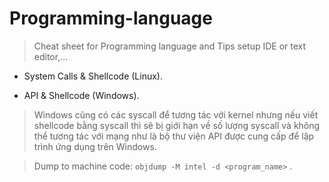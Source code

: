 # Programming-language
>Cheat sheet for Programming language and Tips setup IDE or text editor,...

* System Calls & Shellcode (Linux).

* API & Shellcode (Windows).

> Windows cũng có các syscall để tương tác với kernel nhưng nếu viết shellcode bằng syscall thì sẽ bị giới hạn về số lượng syscall và không thể tương tác với mạng như là bộ thư viện API được cung cấp để lập trình ứng dụng trên Windows.

> Dump to machine code: `objdump -M intel -d <program_name>` .


